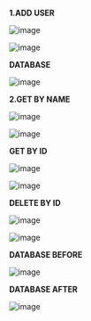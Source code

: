 **1.ADD USER**

![image](https://github.com/eswarganesan/Eswar_Task/assets/104221146/331c2eea-c0d7-4efb-b73e-84adbfb182d0)

![image](https://github.com/eswarganesan/Eswar_Task/assets/104221146/94836490-6591-43b6-afeb-2933577e7736)

**DATABASE**

![image](https://github.com/eswarganesan/Eswar_Task/assets/104221146/3a40969e-5aec-42f0-aad2-16a2f21fe94e)

**2.GET BY NAME**

![image](https://github.com/eswarganesan/Eswar_Task/assets/104221146/c56ce210-0341-44b4-be97-97b2cfe49067)

![image](https://github.com/eswarganesan/Eswar_Task/assets/104221146/6664f34e-3308-40a7-98b5-afed9aee9dda)

**GET BY ID**

![image](https://github.com/eswarganesan/Eswar_Task/assets/104221146/bc0ed00d-9010-4fb6-acd6-2ee712a32d49)

![image](https://github.com/eswarganesan/Eswar_Task/assets/104221146/c85cdc0f-2c04-4c7f-b8ad-b7cdd51136ef)


**DELETE BY ID**

![image](https://github.com/eswarganesan/Eswar_Task/assets/104221146/f7e7c82d-31c9-489a-92ba-f2657b9e0253)

![image](https://github.com/eswarganesan/Eswar_Task/assets/104221146/7a69e152-82b9-41ae-91eb-1ab1c150e046)

**DATABASE BEFORE**

![image](https://github.com/eswarganesan/Eswar_Task/assets/104221146/f7825f72-21b4-408d-837f-862326f2c98e)


**DATABASE AFTER**

![image](https://github.com/eswarganesan/Eswar_Task/assets/104221146/eb9b886e-9f4c-4662-8a65-7ba833a793f7)
